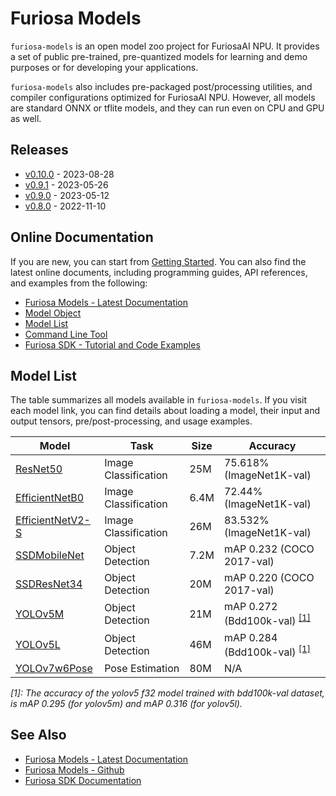 Furiosa Models
======================
`furiosa-models` is an open model zoo project for FuriosaAI NPU.
It provides a set of public pre-trained, pre-quantized models for learning and demo purposes or
for developing your applications.

`furiosa-models` also includes pre-packaged post/processing utilities, and compiler configurations optimized
for FuriosaAI NPU. However, all models are standard ONNX or tflite models,
and they can run even on CPU and GPU as well.

## Releases
* [v0.10.0](https://furiosa-ai.github.io/furiosa-models/v0.10.0/changelog/) - 2023-08-28
* [v0.9.1](https://furiosa-ai.github.io/furiosa-models/v0.9.1/changelog/) - 2023-05-26
* [v0.9.0](https://furiosa-ai.github.io/furiosa-models/v0.9.0/changelog/) - 2023-05-12
* [v0.8.0](https://furiosa-ai.github.io/furiosa-models/v0.8.0/changelog/) - 2022-11-10

## Online Documentation
If you are new, you can start from [Getting Started](https://furiosa-ai.github.io/furiosa-models/v0.10.0/getting_started/).
You can also find the latest online documents,
including programming guides, API references, and examples from the following:

* [Furiosa Models - Latest Documentation](https://furiosa-ai.github.io/furiosa-models/latest/)
* [Model Object](https://furiosa-ai.github.io/furiosa-models/v0.10.0/model_object/)
* [Model List](https://furiosa-ai.github.io/furiosa-models/v0.10.0/#model_list)
* [Command Line Tool](https://furiosa-ai.github.io/furiosa-models/v0.10.0/command_line_tool/)
* [Furiosa SDK - Tutorial and Code Examples](https://furiosa-ai.github.io/docs/v0.10.0/en/software/tutorials.html)


## <a name="model_list"></a>Model List
The table summarizes all models available in `furiosa-models`. If you visit each model link,
you can find details about loading a model, their input and output tensors, pre/post-processing, and usage examples.

| Model                                                                                             | Task                 | Size | Accuracy                  |
| ------------------------------------------------------------------------------------------------- | -------------------- | ---- | ------------------------- |
| [ResNet50](https://furiosa-ai.github.io/furiosa-models/v0.10.0/models/resnet50_v1.5/)             | Image Classification | 25M  | 75.618% (ImageNet1K-val)  |
| [EfficientNetB0](https://furiosa-ai.github.io/furiosa-models/v0.10.0/models/efficientnet_b0/)     | Image Classification | 6.4M | 72.44% (ImageNet1K-val)   |
| [EfficientNetV2-S](https://furiosa-ai.github.io/furiosa-models/v0.10.0/models/efficientnet_v2_s/) | Image Classification | 26M  | 83.532% (ImageNet1K-val)  |
| [SSDMobileNet](https://furiosa-ai.github.io/furiosa-models/v0.10.0/models/ssd_mobilenet/)         | Object Detection     | 7.2M | mAP 0.232 (COCO 2017-val) |
| [SSDResNet34](https://furiosa-ai.github.io/furiosa-models/v0.10.0/models/ssd_resnet34/)           | Object Detection     | 20M  | mAP 0.220 (COCO 2017-val) |
| [YOLOv5M](https://furiosa-ai.github.io/furiosa-models/v0.10.0/models/yolov5m/)                    | Object Detection     | 21M  | mAP 0.272 (Bdd100k-val) <sup>[[1]](#footnote_1)</sup> |
| [YOLOv5L](https://furiosa-ai.github.io/furiosa-models/v0.10.0/models/yolov5l/)                    | Object Detection     | 46M  | mAP 0.284 (Bdd100k-val) <sup>[[1]](#footnote_1)</sup> |
| [YOLOv7w6Pose](https://furiosa-ai.github.io/furiosa-models/PR-173/models/yolov7_w6_pose/)         | Pose Estimation      | 80M  | N/A                       |

_<a name="footnote_1">[1]</a>: The accuracy of the yolov5 f32 model trained with bdd100k-val dataset, is mAP 0.295 (for yolov5m) and mAP 0.316 (for yolov5l)._

## See Also
* [Furiosa Models - Latest Documentation](https://furiosa-ai.github.io/furiosa-models/latest/)
* [Furiosa Models - Github](https://github.com/furiosa-ai/furiosa-models)
* [Furiosa SDK Documentation](https://furiosa-ai.github.io/docs/latest/en/)
